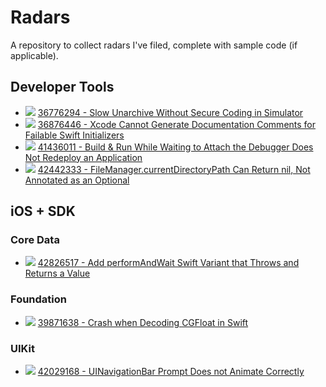 # Radars

A repository to collect radars I've filed, complete with sample code (if applicable).

## Developer Tools

- ![][closed] [36776294 - Slow Unarchive Without Secure Coding in Simulator](36776294/)
- ![][closed] [36876446 - Xcode Cannot Generate Documentation Comments for Failable Swift Initializers](36876446/)
- ![][duplicate] [41436011 - Build & Run While Waiting to Attach the Debugger Does Not Redeploy an Application](41436011/)
- ![][open] [42442333 - FileManager.currentDirectoryPath Can Return nil, Not Annotated as an Optional](42442333/)

## iOS + SDK

### Core Data

- ![][open] [42826517 - Add performAndWait Swift Variant that Throws and Returns a Value](42826517/)

### Foundation

- ![][open] [39871638 - Crash when Decoding CGFloat in Swift](39871638)

### UIKit

- ![][open] [42029168 - UINavigationBar Prompt Does not Animate Correctly](42029168)

[open]: https://img.shields.io/badge/status-open-blue.svg
[closed]: https://img.shields.io/badge/status-closed-lightgrey.svg
[duplicate]: https://img.shields.io/badge/status-duplicate-9900CB.svg
